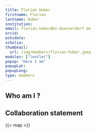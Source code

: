 ```yaml
---
title: Florian Huber
firstname: Florian
lastname: Huber
institution: 
email: florian.huber@hs-duesseldorf.de
orcid: 
wikidata: 
scholia: 
thumbnail:
  url: /img/members/florian-huber.jpeg
modules: ["leaflet"]
popup: "Here I am"
popupLat: 
popupLong: 
type: members
---
```


## Who am I ?

## Collaboration statement

{{< map >}}

